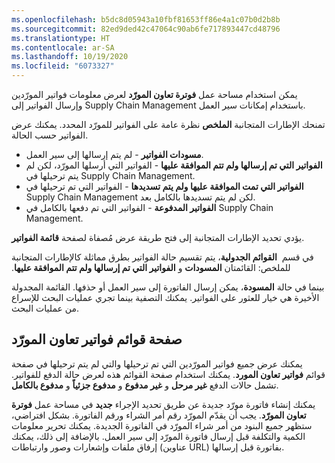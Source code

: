 ```yaml
---
ms.openlocfilehash: b5dc8d05943a10fbf81653ff86e4a1c07b0d2b8b
ms.sourcegitcommit: 82ed9ded42c47064c90ab6fe717893447cd48796
ms.translationtype: HT
ms.contentlocale: ar-SA
ms.lasthandoff: 10/19/2020
ms.locfileid: "6073327"
---
```

يمكن استخدام مساحة عمل **فوترة تعاون المورّد** لعرض معلومات فواتير المورّدين وإرسال الفواتير إلى Supply Chain Management باستخدام إمكانات سير العمل.

تمنحك الإطارات المتجانبة **الملخص** نظرة عامة على الفواتير للمورّد المحدد. يمكنك عرض الفواتير حسب الحالة.

-   **مسودات الفواتير** - لم يتم إرسالها إلى سير العمل.
-   **الفواتير التي تم إرسالها ولم تتم الموافقة عليها** - الفواتير التي أرسلها المورّد، لكن لم يتم ترحيلها في Supply Chain Management.
-   **الفواتير التي تمت الموافقة عليها ولم يتم تسديدها** - الفواتير التي تم ترحيلها في Supply Chain Management لكن لم يتم تسديدها بالكامل بعد.
-   **الفواتير المدفوعة** - الفواتير التي تم دفعها بالكامل في Supply Chain Management.

يؤدي تحديد الإطارات المتجانبة إلى فتح طريقة عرض مُصفاة لصفحة **قائمة الفواتير**.

في قسم  **القوائم الجدولية**، يتم تقسيم حالة الفواتير بطرق مماثلة كالإطارات المتجانبة للملخص: القائمتان **المسودات** و **‬‏‫الفواتير التي تم إرسالها ولم تتم الموافقة عليها‬‏‫**.

بينما في حالة **المسودة**، يمكن إرسال الفاتورة إلى سير العمل أو حذفها. القائمة المجدولة الأخيرة هي خيار للعثور على الفواتير. يمكنك التصفية بينما تجري عمليات البحث للإسراع من عمليات البحث.

## <a name="vendor-collaboration-invoices-list-page"></a>صفحة قوائم فواتير تعاون المورّد

يمكنك عرض جميع فواتير المورّدين التي تم ترحيلها والتي لم يتم ترحيلها في صفحة قوائم **فواتير تعاون المورد**. يمكنك استخدام صفحة القوائم هذه لعرض حالة الدفع للفواتير. تشمل حالات الدفع **غير مرحل** و **غير مدفوع** و **مدفوع جزئياً** و **مدفوع بالكامل**.

يمكنك إنشاء فاتورة مورّد جديدة عن طريق تحديد الإجراء **جديد** في مساحة عمل **فوترة تعاون المورّد**. يجب أن يقدّم المورّد رقم أمر الشراء ورقم الفاتورة. بشكل افتراضي، ستظهر جميع البنود من أمر شراء المورّد في الفاتورة الجديدة. يمكنك تحرير معلومات الكمية والتكلفة قبل إرسال فاتورة المورّد إلى سير العمل. بالإضافة إلى ذلك، يمكنك إرفاق ملفات وإشعارات وصور وارتباطات (عناوين URL) بفاتورة قبل إرسالها.
